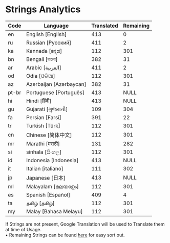 # Strings Analytics


| Code | Language | Translated | Remaining |
|----|-------|-------|---|
| en | English [English] | 413 | 0 |
| ru | Russian [Русский] | 411 | 2 |
| ka | Kannada [ಕನ್ನಡ] | 112 | 301 |
| bn | Bengali [বাংলা] | 382 | 31 |
| ar | Arabic [العربية] | 411 | 2 |
| od | Odia [ଓଡିଆ] | 112 | 301 |
| az | Azerbaijan [Azərbaycan] | 382 | 31 |
| pt-br | Portuguese [Português] | 413 | NULL |
| hi | Hindi [हिंदी] | 413 | NULL |
| gu | Gujarati [ગુજરાતી] | 109 | 304 |
| fa | Persian [Farsi] | 391 | 22 |
| tr | Turkish [Türk] | 112 | 301 |
| cn | Chinese [简体中文] | 112 | 301 |
| mr | Marathi [मराठी] | 131 | 282 |
| si | sinhala [සිංහල] | 112 | 301 |
| id | Indonesia [Indonesia] | 413 | NULL |
| it | Italian [italiano] | 111 | 302 |
| jp | Japanese [日本] | 413 | NULL |
| ml | Malayalam [മലയാളം] | 112 | 301 |
| es | Spanish [Español] | 409 | 4 |
| ta | தமிழ் [தமிழ்] | 112 | 301 |
| my | Malay [Bahasa Melayu] | 112 | 301 |


If Strings are not present, Google Translation will be used to Translate them at time of Usage.
<br>• Remaining Strings can be found [here](./remaining.csv) for easy sort out.